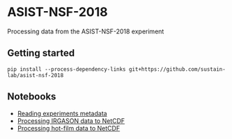 # ASIST-NSF-2018

Processing data from the ASIST-NSF-2018 experiment

## Getting started

```
pip install --process-dependency-links git+https://github.com/sustain-lab/asist-nsf-2018
```

## Notebooks

* [Reading experiments metadata](https://github.com/sustain-lab/asist-nsf-2018/blob/master/notebooks/reading-experiment-metadata.ipynb)
* [Processing IRGASON data to NetCDF](https://github.com/sustain-lab/asist-nsf-2018/blob/master/notebooks/processing-irgason-L1-to-L2.ipynb)
* [Processing hot-film data to NetCDF](https://github.com/sustain-lab/asist-nsf-2018/blob/master/notebooks/processing-hotfilm-L1-to-L2.ipynb)
